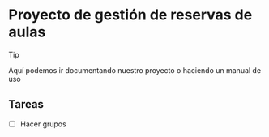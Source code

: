 # Proyecto de gestión de reservas de aulas

>[!TIP]
>Aquí podemos ir documentando nuestro proyecto o haciendo un manual de uso

## Tareas
- [ ] Hacer grupos
